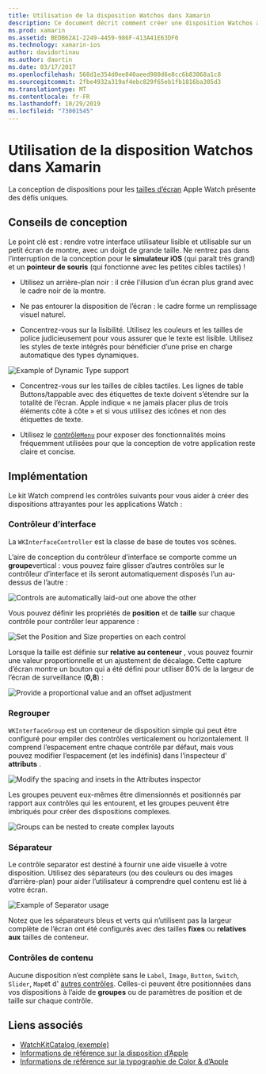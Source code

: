 ```yaml
---
title: Utilisation de la disposition Watchos dans Xamarin
description: Ce document décrit comment créer une disposition Watchos à l’aide de Xamarin. Il aborde les contrôleurs d’interface, les groupes, les séparateurs et les contrôles de contenu.
ms.prod: xamarin
ms.assetid: BEDB62A1-2249-4459-986F-413A41E63DF0
ms.technology: xamarin-ios
author: davidortinau
ms.author: daortin
ms.date: 03/17/2017
ms.openlocfilehash: 568d1e354d0ee840aeed980d6e8cc6b83068a1c8
ms.sourcegitcommit: 2fbe4932a319af4ebc829f65eb1fb1816ba305d3
ms.translationtype: MT
ms.contentlocale: fr-FR
ms.lasthandoff: 10/29/2019
ms.locfileid: "73001545"
---
```

# <a name="working-with-watchos-layout-in-xamarin"></a>Utilisation de la disposition Watchos dans Xamarin

La conception de dispositions pour les [tailles d’écran](~/ios/watchos/app-fundamentals/screen-sizes.md) Apple Watch présente des défis uniques.

## <a name="design-tips"></a>Conseils de conception

Le point clé est : rendre votre interface utilisateur lisible et utilisable sur un petit écran de montre, avec un doigt de grande taille. Ne rentrez pas dans l’interruption de la conception pour le **simulateur iOS** (qui paraît très grand) et un **pointeur de souris** (qui fonctionne avec les petites cibles tactiles) !

- Utilisez un arrière-plan noir : il crée l’illusion d’un écran plus grand avec le cadre noir de la montre.

- Ne pas entourer la disposition de l’écran : le cadre forme un remplissage visuel naturel.

- Concentrez-vous sur la lisibilité. Utilisez les couleurs et les tailles de police judicieusement pour vous assurer que le texte est lisible. Utilisez les styles de texte intégrés pour bénéficier d’une prise en charge automatique des types dynamiques.

![](layout-images/type.png "Example of Dynamic Type support")

- Concentrez-vous sur les tailles de cibles tactiles. Les lignes de table Buttons/tappable avec des étiquettes de texte doivent s’étendre sur la totalité de l’écran. Apple indique « ne jamais placer plus de trois éléments côte à côte » et si vous utilisez des icônes et non des étiquettes de texte.

- Utilisez le [contrôle`Menu`](~/ios/watchos/user-interface/menu.md) pour exposer des fonctionnalités moins fréquemment utilisées pour que la conception de votre application reste claire et concise.

## <a name="implementation"></a>Implémentation

Le kit Watch comprend les contrôles suivants pour vous aider à créer des dispositions attrayantes pour les applications Watch :

### <a name="interface-controller"></a>Contrôleur d’interface

La `WKInterfaceController` est la classe de base de toutes vos scènes.

L’aire de conception du contrôleur d’interface se comporte comme un **groupe**vertical : vous pouvez faire glisser d’autres contrôles sur le contrôleur d’interface et ils seront automatiquement disposés l’un au-dessus de l’autre :

![](layout-images/controller-scene.png "Controls are automatically laid-out one above the other")

Vous pouvez définir les propriétés de **position** et de **taille** sur chaque contrôle pour contrôler leur apparence :

![](layout-images/positionsize-attributes.png "Set the Position and Size properties on each control")

Lorsque la taille est définie sur **relative au conteneur** , vous pouvez fournir une valeur proportionnelle et un ajustement de décalage. Cette capture d’écran montre un bouton qui a été défini pour utiliser 80% de la largeur de l’écran de surveillance (**0,8**) :

![](layout-images/button-attributes.png "Provide a proportional value and an offset adjustment")

### <a name="group"></a>Regrouper

`WKInterfaceGroup` est un conteneur de disposition simple qui peut être configuré pour empiler des contrôles verticalement ou horizontalement. Il comprend l’espacement entre chaque contrôle par défaut, mais vous pouvez modifier l’espacement (et les indéfinis) dans l’inspecteur d' **attributs** .

![](layout-images/group-attributes.png "Modify the spacing and insets in the Attributes inspector")

Les groupes peuvent eux-mêmes être dimensionnés et positionnés par rapport aux contrôles qui les entourent, et les groupes peuvent être imbriqués pour créer des dispositions complexes.

![](layout-images/group-scene.png "Groups can be nested to create complex layouts")

### <a name="separator"></a>Séparateur

Le contrôle separator est destiné à fournir une aide visuelle à votre disposition. Utilisez des séparateurs (ou des couleurs ou des images d’arrière-plan) pour aider l’utilisateur à comprendre quel contenu est lié à votre écran.

![](layout-images/separator-scene.png "Example of Separator usage")

Notez que les séparateurs bleus et verts qui n’utilisent pas la largeur complète de l’écran ont été configurés avec des tailles **fixes** ou **relatives aux** tailles de conteneur.

### <a name="content-controls"></a>Contrôles de contenu

Aucune disposition n’est complète sans le `Label`, `Image`, `Button`, `Switch`, `Slider`, `Map`et d' [autres contrôles](~/ios/watchos/user-interface/index.md).
Celles-ci peuvent être positionnées dans vos dispositions à l’aide de **groupes** ou de paramètres de position et de taille sur chaque contrôle.

## <a name="related-links"></a>Liens associés

- [WatchKitCatalog (exemple)](https://docs.microsoft.com/samples/xamarin/ios-samples/watchos-watchkitcatalog)
- [Informations de référence sur la disposition d’Apple](https://developer.apple.com/library/prerelease/ios/documentation/UserExperience/Conceptual/WatchHumanInterfaceGuidelines/Layout.html)
- [Informations de référence sur la typographie de Color & d’Apple](https://developer.apple.com/library/prerelease/ios/documentation/UserExperience/Conceptual/WatchHumanInterfaceGuidelines/ColorandTypography.html)
